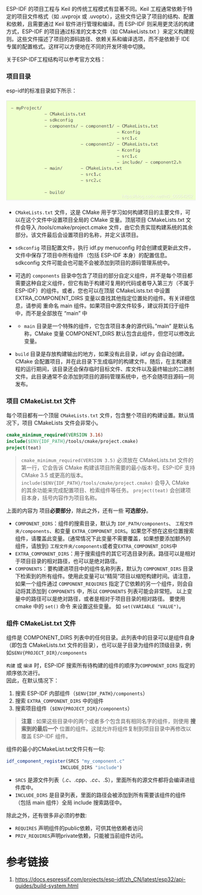 
ESP-IDF 的项目工程与 Keil 的传统工程模式有显著不同。Keil 工程通常依赖于特定的项目文件格式（如 .uvprojx 或 .uvoptx），这些文件记录了项目的结构、配置和依赖，且需要通过 Keil 软件进行管理和编译。而 ESP-IDF 则采用更灵活的构建方式，ESP-IDF 的项目通过标准的文本文件（如 CMakeLists.txt ）来定义构建规则。这些文件描述了项目的源码路径、依赖关系和编译选项，而不是依赖于 IDE 专属的配置格式。这样可以方便地在不同的开发环境中切换。

关于ESP-IDF工程结构可以参考官方文档：
### 项目目录

esp-idf的标准目录如下所示：

![](attachments/20240218174718.png)

-  `CMakeLists.txt` 文件，这是 CMake 用于学习如何构建项目的主要文件，可以在这个文件中设置项目全局的 CMake 变量。顶层项目 CMakeLists.txt 文件会导入 /tools/cmake/project.cmake 文件，由它负责实现构建系统的其余部分。该文件最后会设置项目的名称，并定义该项目。
  
- `sdkconfig` 项目配置文件，执行 idf.py menuconfig 时会创建或更新此文件，文件中保存了项目中所有组件（包括 ESP-IDF 本身）的配置信息。 sdkconfig 文件可能会也可能不会被添加到项目的源码管理系统中。
  
- 可选的 `components` 目录中包含了项目的部分自定义组件，并不是每个项目都需要这种自定义组件，但它有助于构建可复用的代码或者导入第三方（不属于 ESP-IDF）的组件。或者，您也可以在顶层 CMakeLists.txt 中设置 EXTRA_COMPONENT_DIRS 变量以查找其他指定位置处的组件。有关详细信息，请参阅 重命名 main 组件。如果项目中源文件较多，建议将其归于组件中，而不是全部放在 “main” 中
  
- - `main` 目录是一个特殊的组件，它包含项目本身的源代码。”main” 是默认名称，CMake 变量 COMPONENT_DIRS 默认包含此组件，但您可以修改此变量。
  
- `build` 目录是存放构建输出的地方，如果没有此目录，idf.py 会自动创建。CMake 会配置项目，并在此目录下生成临时的构建文件。随后，在主构建进程的运行期间，该目录还会保存临时目标文件、库文件以及最终输出的二进制文件。此目录通常不会添加到项目的源码管理系统中，也不会随项目源码一同发布。

### 项目 CMakeList.txt 文件

每个项目都有一个顶层 `CMakeLists.txt` 文件，包含整个项目的构建设置。默认情况下，项目 CMakeLists 文件会非常小。

``` CMake
cmake_minimum_required(VERSION 3.16)
include($ENV{IDF_PATH}/tools/cmake/project.cmake)
project(teat)
```

> `cmake_minimum_required(VERSION 3.5)` 必须放在 CMakeLists.txt 文件的第一行，它会告诉 CMake 构建该项目所需要的最小版本号。ESP-IDF 支持 CMake 3.5 或更高的版本。
   `include($ENV{IDF_PATH}/tools/cmake/project.cmake)` 会导入 CMake 的其余功能来完成配置项目、检索组件等任务。
   `project(teat)` 会创建项目本身，括号内容作为项目名称。

上面的内容为 项目**必要部分**，除此之外，还有一些 **可选部分**。

- `COMPONENT_DIRS`：组件的搜索目录，默认为 `IDF_PATH/components`、 `工程文件夹/components`、和变量 `EXTRA_COMPONENT_DIRS`。如果您不想在这些位置搜索组件，请覆盖此变量。(通常情况下此变量不需要覆盖，如果想要添加额外的组件，请放到) `工程文件夹/components`或者变`EXTRA_COMPONENT_DIRS`中
- `EXTRA_COMPONENT_DIRS`：用于搜索组件的其它可选目录列表。路径可以是相对于项目目录的相对路径，也可以是绝对路径。
- `COMPONENTS`：要构建进项目中的组件名称列表，默认为 `COMPONENT_DIRS` 目录下检索到的所有组件。使用此变量可以“精简”项目以缩短构建时间。请注意，如果一个组件通过 `COMPONENT_REQUIRES` 指定了它依赖的另一个组件，则会自动将其添加到 `COMPONENTS` 中，所以 `COMPONENTS` 列表可能会非常短。
以上变量中的路径可以是绝对路径，或者是相对于项目目录的相对路径。
要使用 cmake 中的 `set()` 命令 来设置这些变量。  如 `set(VARIABLE "VALUE")`。

### 组件 CMakeList.txt 文件

组件是 COMPONENT_DIRS 列表中的任何目录。此列表中的目录可以是组件自身（即包含 CMakeLists.txt 文件的目录），也可以是子目录为组件的顶级目录，例如`$ENV{PROJECT_DIR}/components`

`构建` 或 `编译` 时，ESP-IDF 搜索所有待构建的组件的顺序为`COMPONENT_DIRS` 指定的顺序依次进行。  
因此，在默认情况下：

1. 搜索 ESP-IDF 内部组件（`$ENV{IDF_PATH}/components`）
2. 搜索 `EXTRA_COMPONENT_DIRS` 中的组件
3. 搜索项目组件（`$ENV{PROJECT_DIR}/components`）

> **注意**  :
   如果这些目录中的两个或者多个包含具有相同名字的组件，则使用 **搜索到的最后一个** 位置的组件。这就允许将组件复制到项目目录中再修改以覆盖 ESP-IDF 组件。
   

组件的最小的CMakeList.txt文件只有一句:

``` CMake
idf_component_register(SRCS "my_component.c"
                    INCLUDE_DIRS "include")
```

- `SRCS` 是源文件列表（_.c、_.cpp、_.cc、_.S），里面所有的源文件都将会编译进组件库中。
- `INCLUDE_DIRS` 是目录列表，里面的路径会被添加到所有需要该组件的组件（包括 main 组件）全局 include 搜索路径中。

除此之外，还有很多非必须的参数:

- `REQUIRES` 声明组件的public依赖，可供其他依赖者访问
- `PRIV_REQUIRES`声明private依赖，只能被当前组件访问。
# 参考链接

1. https://docs.espressif.com/projects/esp-idf/zh_CN/latest/esp32/api-guides/build-system.html